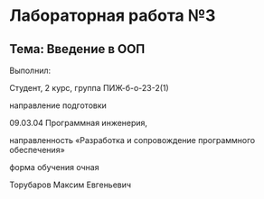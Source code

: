 # Лабораторная работа №3

## Тема: Введение в ООП

Выполнил:

Студент, 2 курс, группа ПИЖ-б-о-23-2(1)

направление подготовки

09.03.04 Программная инженерия,

направленность «Разработка и сопровождение программного обеспечения»

форма обучения очная

Торубаров Максим Евгеньевич